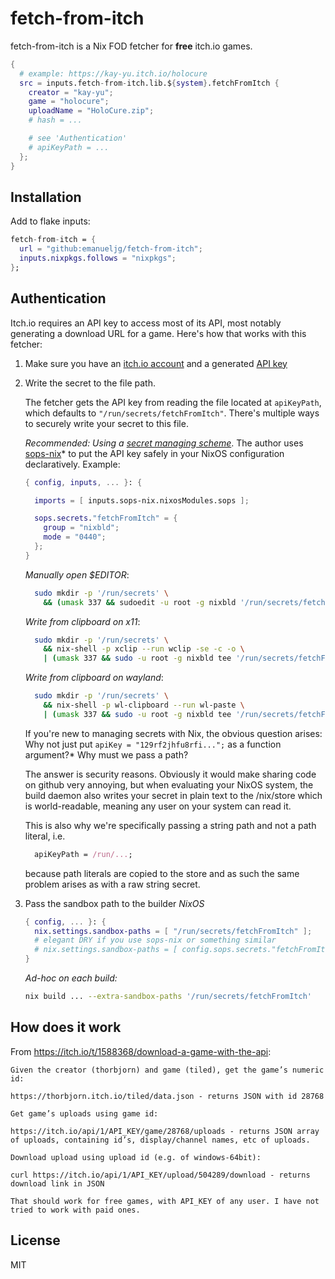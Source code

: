 # fetch-from-itch

fetch-from-itch is a Nix FOD fetcher for **free** itch.io games.

```nix
{
  # example: https://kay-yu.itch.io/holocure
  src = inputs.fetch-from-itch.lib.${system}.fetchFromItch {
    creator = "kay-yu";
    game = "holocure";
    uploadName = "HoloCure.zip";
    # hash = ...

    # see 'Authentication'
    # apiKeyPath = ...
  };
}
```

## Installation
Add to flake inputs:
```nix
fetch-from-itch = {
  url = "github:emanueljg/fetch-from-itch";
  inputs.nixpkgs.follows = "nixpkgs";
};
```

## Authentication
Itch.io requires an API key to access most of its API, most notably generating a download URL for a game. Here's how that works with this fetcher:

1. Make sure you have an [itch.io account](https://itch.io/developers) and a generated [API key](https://itch.io/api-keys)

2. Write the secret to the file path.

    The fetcher gets the API key from reading the file located at `apiKeyPath`, which defaults to `"/run/secrets/fetchFromItch"`.
    There's multiple ways to securely write your secret to this file.

    *Recommended: Using a [secret managing scheme](https://wiki.nixos.org/wiki/Comparison_of_secret_managing_schemes)*. The author uses 
      [sops-nix](https://github.com/Mic92/sops-nix)* to put the API key safely in your NixOS configuration declaratively. Example:
    ```nix
    { config, inputs, ... }: {

      imports = [ inputs.sops-nix.nixosModules.sops ];

      sops.secrets."fetchFromItch" = {
        group = "nixbld";
        mode = "0440"; 
      };
    }
    ```

    *Manually open $EDITOR*:
    ```sh
      sudo mkdir -p '/run/secrets' \
        && (umask 337 && sudoedit -u root -g nixbld '/run/secrets/fetchFromItch')
    ```
    *Write from clipboard on x11*:
    ```sh
      sudo mkdir -p '/run/secrets' \
        && nix-shell -p xclip --run wclip -se -c -o \ 
        | (umask 337 && sudo -u root -g nixbld tee '/run/secrets/fetchFromItch')
    ```

    *Write from clipboard on wayland*:
    ```sh
      sudo mkdir -p '/run/secrets' \
        && nix-shell -p wl-clipboard --run wl-paste \
        | (umask 337 && sudo -u root -g nixbld tee '/run/secrets/fetchFromItch')
    ```

    If you're new to managing secrets with Nix, the obvious question arises:
    Why not just put `apiKey = "129rf2jhfu8rfi...";` as a function argument?* Why must we pass a path?

    The answer is security reasons. Obviously it would make sharing code on github very annoying, but when evaluating your NixOS
     system, the build daemon also writes your secret in plain text to the
     /nix/store which is world-readable, meaning any user on your system can read it. 

     This is also why we're specifically passing a string path and not a path literal, i.e.
     ```nix
       apiKeyPath = /run/...;
     ```
     because path literals are copied to the store and as such the same problem arises as with a raw string secret.

3. Pass the sandbox path to the builder
    *NixOS*
    ```nix
    { config, ... }: {
      nix.settings.sandbox-paths = [ "/run/secrets/fetchFromItch" ];
      # elegant DRY if you use sops-nix or something similar
      # nix.settings.sandbox-paths = [ config.sops.secrets."fetchFromItch".path ];
    }
    ```
    *Ad-hoc on each build:*
    ```sh
    nix build ... --extra-sandbox-paths '/run/secrets/fetchFromItch'
    ```

## How does it work

From https://itch.io/t/1588368/download-a-game-with-the-api:

```
Given the creator (thorbjorn) and game (tiled), get the game’s numeric id:

https://thorbjorn.itch.io/tiled/data.json - returns JSON with id 28768

Get game’s uploads using game id:

https://itch.io/api/1/API_KEY/game/28768/uploads - returns JSON array of uploads, containing id’s, display/channel names, etc of uploads.

Download upload using upload id (e.g. of windows-64bit):

curl https://itch.io/api/1/API_KEY/upload/504289/download - returns download link in JSON

That should work for free games, with API_KEY of any user. I have not tried to work with paid ones.
```

## License

MIT 
